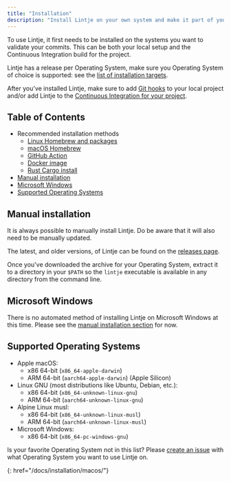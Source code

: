 ```yaml
---
title: "Installation"
description: "Install Lintje on your own system and make it part of your Continuous Integration workflow. Lint commits and branches."
---
```


To use Lintje, it first needs to be installed on the systems you want to validate your commits. This can be both your local setup and the Continuous Integration build for the project.

Lintje has a release per Operating System, make sure you Operating System of choice is supported: see the [list of installation targets](#supported-operating-systems).

After you've installed Lintje, make sure to add [Git hooks](/docs/git-hooks/) to your local project and/or add Lintje to the [Continuous Integration for your project](/docs/automated-review/).

## Table of Contents

- Recommended installation methods
  - [Linux Homebrew and packages](/docs/installation/linux/)
  - [macOS Homebrew](/docs/installation/macos/)
  - [GitHub Action](/docs/installation/github-action/)
  - [Docker image](/docs/installation/docker-image/)
  - [Rust Cargo install](/docs/installation/rust-cargo-install/)
- [Manual installation](#manual-installation)
- [Microsoft Windows](#microsoft-windows)
- [Supported Operating Systems](#supported-operating-systems)

## Manual installation

It is always possible to manually install Lintje. Do be aware that it will also need to be manually updated.

The latest, and older versions, of Lintje can be found on the [releases page][releases].

Once you've downloaded the archive for your Operating System, extract it to a directory in your `$PATH` so the `lintje` executable is available in any directory from the command line.

## Microsoft Windows

There is no automated method of installing Lintje on Microsoft Windows at this time. Please see the [manual installation section](#manual-installation) for now.

## Supported Operating Systems

- Apple macOS:
    - x86 64-bit (`x86_64-apple-darwin`)
    - ARM 64-bit (`aarch64-apple-darwin`) (Apple Silicon)
- Linux GNU (most distributions like Ubuntu, Debian, etc.):
    - x86 64-bit (`x86_64-unknown-linux-gnu`)
    - ARM 64-bit (`aarch64-unknown-linux-gnu`)
- Alpine Linux musl:
    - x86 64-bit (`x86_64-unknown-linux-musl`)
    - ARM 64-bit (`aarch64-unknown-linux-musl`)
- Microsoft Windows:
    - x86 64-bit (`x86_64-pc-windows-gnu`)

Is your favorite Operating System not in this list? Please [create an issue][issues] with what Operating System you want to use Lintje on.

[issues]: <%= site.metadata.issue_tracker %>
[releases]: <%= site.metadata.releases %>

{: href="/docs/installation/macos/"}
